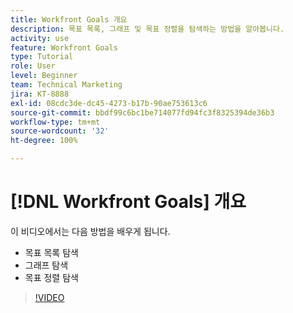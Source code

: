 ```yaml
---
title: Workfront Goals 개요
description: 목표 목록, 그래프 및 목표 정렬을 탐색하는 방법을 알아봅니다.
activity: use
feature: Workfront Goals
type: Tutorial
role: User
level: Beginner
team: Technical Marketing
jira: KT-8888
exl-id: 08cdc3de-dc45-4273-b17b-90ae753613c6
source-git-commit: bbdf99c6bc1be714077fd94fc3f8325394de36b3
workflow-type: tm+mt
source-wordcount: '32'
ht-degree: 100%

---
```


# [!DNL Workfront Goals] 개요

이 비디오에서는 다음 방법을 배우게 됩니다.

* 목표 목록 탐색
* 그래프 탐색
* 목표 정렬 탐색

>[!VIDEO](https://video.tv.adobe.com/v/3421298/?quality=12&learn=on&enablevpops=1&captions=kor)
